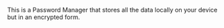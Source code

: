 This is a Password Manager that stores all the data locally on your device but in an encrypted form.